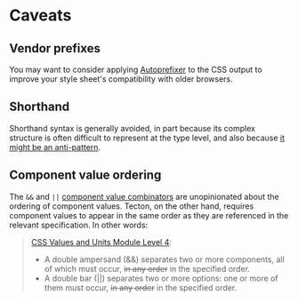 Caveats
=======

## Vendor prefixes

You may want to consider applying [Autoprefixer](https://github.com/postcss/autoprefixer) to the CSS output to improve your style sheet's compatibility with older browsers.

## Shorthand

Shorthand syntax is generally avoided, in part because its complex structure is often difficult to represent at the type level, and also because [it might be an anti-pattern](https://csswizardry.com/2016/12/css-shorthand-syntax-considered-an-anti-pattern/).

## Component value ordering

The `&&` and `||` [component value combinators](https://www.w3.org/TR/css-values-4/#component-combinators) are unopinionated about the ordering of component values. Tecton, on the other hand, requires component values to appear in the same order as they are referenced in the relevant specification. In other words:

> [CSS Values and Units Module Level 4](https://www.w3.org/TR/css-values-4/#component-combinators):
> * A double ampersand (&&) separates two or more components, all of which must occur, ~~in any order~~ in the specified order.
> * A double bar (||) separates two or more options: one or more of them must occur, ~~in any order~~ in the specified order.
